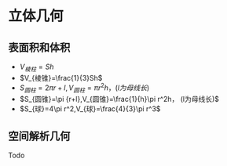 # 立体几何

## 表面积和体积

- $V_{棱柱} = Sh$
- $V_{棱锥}=\frac{1}{3}Sh$
- $S_{圆柱}=2\pi {r+l},V_{圆柱}=\pi r^2h， (l为母线长)$
- $S_{圆锥}=\pi {r+l},V_{圆锥}=\frac{1}{h}\pi r^2h， (l为母线长)$
- $S_{球}=4\pi r^2,V_{球}=\frac{4}{3}\pi r^3$

## 空间解析几何

Todo